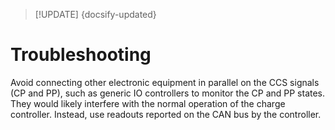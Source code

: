 > [!UPDATE] {docsify-updated}
# Troubleshooting

Avoid connecting other electronic equipment in parallel on the CCS signals (CP and PP), such as
generic IO controllers to monitor the CP and PP states. They would likely interfere with the normal
operation of the charge controller. Instead, use readouts reported on the CAN bus by the controller.
